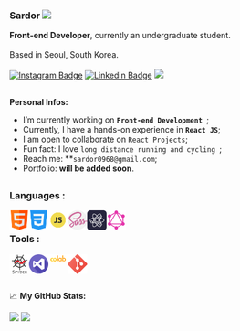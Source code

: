 ### Sardor <img src="https://media.giphy.com/media/hvRJCLFzcasrR4ia7z/giphy.gif" width="25px"> 
**Front-end Developer**, currently an undergraduate student.
<br>
<br>
Based in Seoul, South Korea.
<br>
<br>
[![Instagram Badge](https://img.shields.io/badge/-Instagram-e4405f?style=flat-square&logo=Instagram&logoColor=white)](https://instagram.com/srd_0t/)
[![Linkedin Badge](https://img.shields.io/badge/LinkedIn-0077B5?style=flat-square&logo=linkedin&logoColor=white)](https://www.linkedin.com/in/sardorbekmadaminov-44987a1a7/)
[![](https://visitor-badge.glitch.me/badge?page_id=Sardor-Madaminov.Sardor-Madaminov)]()
## 

**Personal Infos:**

-  I’m currently working on **`Front-end Development `**;
-  Currently, I have a hands-on experience in **`React JS`**;
-  I am open to collaborate on `React Projects`;
-  Fun fact: I love `long distance running and cycling `;
-  Reach me: **`sardor0968@gmail.com`;
-  Portfolio: **will be added soon**.

##

### Languages :

<img align="left" alt="HTML5" width="34px" src="icons/html.png" />
<img align="left" alt="CSS3" width="34px" src="icons/css-3.png" />
<img align="left" alt="JavaScript" width="34px" src="icons/js.png" />
<img align="left" alt="Sass" width="34px" src="icons/sass.png" />
<img align="left" alt="React" width="34px" src="icons/react.png" />
<img align="left" alt="GraphQL" width="34px" src="icons/graphQl.png" />

<br>

### Tools :

<img align="left" alt="Spyder" width="34px" src="icons/spyder.png">
<img align="left" alt="Visual Studio Code" width="34px" src="icons/visual-studio.png" />
<img align="left" alt="Colab" width="34px" src="icons/colab.png" />
<img align="left" alt="Git" width="34px" src="icons/git.png" />

<br>
<br>

##


📈 **My GitHub Stats:**

<div display="flex">
  <p>
    <img width="55%" align="top" src="https://github-readme-stats.vercel.app/api?username=Sardor-M&show_icons=true&hide_border=true&&count_private=true&include_all_commits=true&theme=algolia" />
    <img width="40%" align="top" src="https://github-readme-stats.vercel.app/api/top-langs/?username=Sardor-M&exclude_repo=KNN-Image-Classification&show_icons=true&hide_border=true&layout=compact&langs_count=8&theme=algolia"/>

  </p>
</div>

